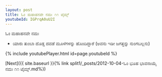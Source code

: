 ```yaml
---
layout: post
title: ಓಂ ಮಹಾಹನವೇ ನಮಃ ೧೧ ಟೈಮ್ಸ್
youtubeId: IGPrqA0uU2I
---
```

 
 
 ಓಂ ಮಹಾಹನವೇ ನಮಃ  
 
 -  ಯಾರು ತುಂಬಾ ದೊಡ್ಡ ದವಡೆ ಮೂಳೆಗಳನ್ನು ಹೊಂದಿದ್ದಾರೆ (ಅವನು ಇಡೀ ಜಗತ್ತನ್ನು ನುಂಗಬಲ್ಲನು) 
 
  
 
  
 
 
 
 
 
 


{% include youtubePlayer.html id=page.youtubeId %}
 
[Next]({{ site.baseurl }}{% link  split1/_posts/2012-10-04-ಓಂ ಭೂಹ ಭಾವನಾಯೈ ನಮಃ ೧೧ ಟೈಮ್ಸ್.md%})
 
